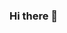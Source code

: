### Hi there 👋

<!--
**bofigueiredo/bofigueiredo** is a ✨ _special_ ✨ repository because its `README.md` (this file) appears on your GitHub profile.

Here are some ideas to get you started:

- 🔭 I’m currently working on ...
- 🌱 I’m currently learning ...
- 👯 I’m looking to collaborate on ...
- 🤔 I’m looking for help with ...
- 💬 Ask me about ...
- 📫 How to reach me: ...
- 😄 Pronouns: ...
- ⚡ Fun fact: ...

[CodePen](https://codepen.io/bofigueiredo/)
[StackOverflow](https://stackoverflow.com/users/10311785/bofigueiredo)
[Twitter](https://twitter.com/bofigueiredo)
[Youtube](https://www.youtube.com/user/bofigueiredo)
-->
